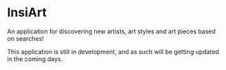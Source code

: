 # InsiArt

An application for discovering new artists, art styles and art pieces based on searches!

This application is still in development, and as such will be getting updated in the coming days.
